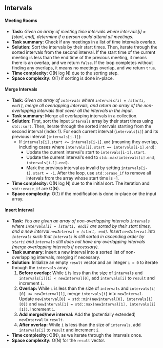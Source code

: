 ## Intervals

#### Meeting Rooms

*   **Task:** *Given an array of meeting time intervals where intervals[i] = [start, end], determine if a person could attend all meetings.*
*   **Task summary:** Check if any meetings in a list of time intervals overlap.
*   **Solution:** Sort the intervals by their start times. Then, iterate through the sorted intervals from the second interval. If the start time of the current meeting is less than the end time of the previous meeting, it means there is an overlap, and we return `false`. If the loop completes without finding any overlaps, it means no meetings overlap, and we return `true`.
*   **Time complexity:** O(N log N) due to the sorting step.
*   **Space complexity:** O(1) if sorting is done in-place.

#### Merge Intervals

*   **Task:** *Given an array of `intervals` where `intervals[i] = [starti, endi]`, merge all overlapping intervals, and return an array of the non-overlapping intervals that cover all the intervals in the input.*
*   **Task summary:** Merge all overlapping intervals in a collection.
*   **Solution:** First, sort the input `intervals` array by their start times using `std::sort`. Then, iterate through the sorted intervals starting from the second interval (index 1). For each current interval (`intervals[i]`) and its previous interval (`intervals[i-1]`):
    -   If `intervals[i].start <= intervals[i-1].end` (meaning they overlap, including cases where `intervals[i].start == intervals[i-1].end`):
        -   Update the current interval's start to `intervals[i-1].start`.
        -   Update the current interval's end to `std::max(intervals[i].end, intervals[i-1].end)`.
        -   Mark the previous interval as invalid by setting `intervals[i-1].start = -1`.
    After the loop, use `std::erase_if` to remove all intervals from the array whose start time is -1.
*   **Time complexity:** O(N log N) due to the initial sort. The iteration and `std::erase_if` are O(N).
*   **Space complexity:** O(1) if the modification is done in-place on the input array.

#### Insert Interval

*   **Task:** *You are given an array of non-overlapping intervals `intervals` where `intervals[i] = [starti, endi]` are sorted by their start times, and a new interval `newInterval = [start, end]`. Insert `newInterval` into `intervals` such that `intervals` is still sorted in ascending order by `starti` and `intervals` still does not have any overlapping intervals (merge overlapping intervals if necessary).*
*   **Task summary:** Insert a new interval into a sorted list of non-overlapping intervals, merging if necessary.
*   **Solution:** Initialize an empty `result` vector and an integer `i = 0` to iterate through the `intervals` array.
    1.  **Before overlap:** While `i` is less than the size of `intervals` and `intervals[i][1] < newInterval[0]`, add `intervals[i]` to `result` and increment `i`.
    2.  **Overlap:** While `i` is less than the size of `intervals` and `intervals[i][0] <= newInterval[1]`, merge `intervals[i]` into `newInterval`. Update `newInterval[0] = std::min(newInterval[0], intervals[i][0])` and `newInterval[1] = std::max(newInterval[1], intervals[i][1])`. Increment `i`.
    3.  **Add merged/new interval:** Add the (potentially extended) `newInterval` to `result`.
    4.  **After overlap:** While `i` is less than the size of `intervals`, add `intervals[i]` to `result` and increment `i`.
*   **Time complexity:** O(N), as we iterate through the intervals once.
*   **Space complexity:** O(N) for the `result` vector.